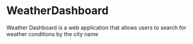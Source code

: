 # WeatherDashboard
Weather Dashboard is a web application that allows users to search for weather conditions by the city name
